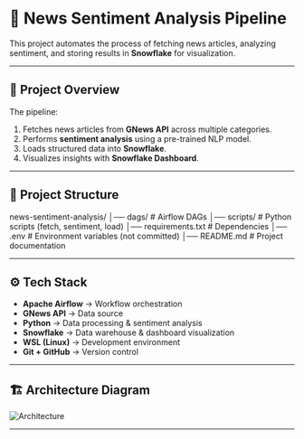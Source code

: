 # 📰 News Sentiment Analysis Pipeline  

This project automates the process of fetching news articles, analyzing sentiment, and storing results in **Snowflake** for visualization.  

---

## 📌 Project Overview  
The pipeline:  
1. Fetches news articles from **GNews API** across multiple categories.  
2. Performs **sentiment analysis** using a pre-trained NLP model.  
3. Loads structured data into **Snowflake**.  
4. Visualizes insights with **Snowflake Dashboard**.  

---

## 📂 Project Structure  

news-sentiment-analysis/
│── dags/ # Airflow DAGs
│── scripts/ # Python scripts (fetch, sentiment, load)
│── requirements.txt # Dependencies
│── .env # Environment variables (not committed)
│── README.md # Project documentation


---

## ⚙️ Tech Stack  

- **Apache Airflow** → Workflow orchestration  
- **GNews API** → Data source  
- **Python** → Data processing & sentiment analysis  
- **Snowflake** → Data warehouse & dashboard visualization  
- **WSL (Linux)** → Development environment  
- **Git + GitHub** → Version control  

---

## 🏗️ Architecture Diagram  

![Architecture](https://chatgpt.com/s/m_68a860bd4b688191977228004bb90187)  

---

